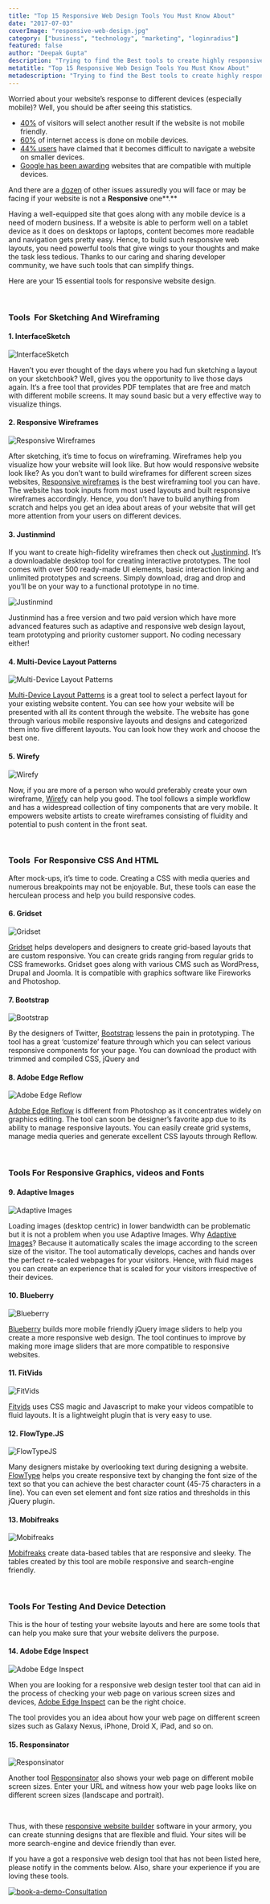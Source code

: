 ```yaml
---
title: "Top 15 Responsive Web Design Tools You Must Know About"
date: "2017-07-03"
coverImage: "responsive-web-design.jpg"
category: ["business", "technology", "marketing", "loginradius"]
featured: false 
author: "Deepak Gupta"
description: "Trying to find the Best tools to create highly responsive web designs? Here's your one stop shop to find everything you need to make your website more responsive"
metatitle: "Top 15 Responsive Web Design Tools You Must Know About"
metadescription: "Trying to find the Best tools to create highly responsive web designs? Here's your one stop shop to find everything you need to make your website more responsive"
---
```

Worried about your website’s response to different devices (especially mobile)? Well, you should be after seeing this statistics. 

- [40%](http://www.iacquire.com/blog/mobile-behavior-big-game-seating-a-study-with-surveymonkey) of visitors will select another result if the website is not mobile friendly.
- [60%](https://www.bopdesign.com/bop-blog/2015/02/responsive-web-design-statistics/) of internet access is done on mobile devices.
- [44% users](https://www.bopdesign.com/bop-blog/2015/02/responsive-web-design-statistics/) have claimed that it becomes difficult to navigate a website on smaller devices.
- [Google has been awarding](https://www.awwwards.com/why-responsive-design-support-is-the-most-important-feature-you-can-add-to-your-website.html) websites that are compatible with multiple devices.

And there are a [dozen](https://blog.hubspot.com/marketing/compelling-stats-website-design-optimization-list) of other issues assuredly you will face or may be facing if your website is not a **Responsive** one**.**

Having a well-equipped site that goes along with any mobile device is a need of modern business. If a website is able to perform well on a tablet device as it does on desktops or laptops, content becomes more readable and navigation gets pretty easy. Hence, to build such responsive web layouts, you need powerful tools that give wings to your thoughts and make the task less tedious. Thanks to our caring and sharing developer community, we have such tools that can simplify things.

Here are your 15 essential tools for responsive website design.

 

### **Tools  For Sketching And Wireframing**

#### **1\. InterfaceSketch**

![InterfaceSketch]( InterfaceSketch.png?ver=1553881376)

Haven’t you ever thought of the days where you had fun sketching a layout on your sketchbook? Well, gives you the opportunity to live those days again. It‘s a free tool that provides PDF templates that are free and match with different mobile screens. It may sound basic but a very effective way to visualize things.

#### **2\. Responsive Wireframes**

![Responsive Wireframes]( Responsive-Wireframes-1.png?ver=1553881376)

After sketching, it’s time to focus on wireframing. Wireframes help you visualize how your website will look like. But how would responsive website look like? As you don’t want to build wireframes for different screen sizes websites, [Responsive wireframes](http://www.thismanslife.co.uk/projects/lab/responsivewireframes/#desktop) is the best wireframing tool you can have. The website has took inputs from most used layouts and built responsive wireframes accordingly. Hence, you don’t have to build anything from scratch and helps you get an idea about areas of your website that will get more attention from your users on different devices.

#### **3\. Justinmind**

If you want to create high-fidelity wireframes then check out [Justinmind](https://www.justinmind.com/). It’s a downloadable desktop tool for creating interactive prototypes. The tool comes with over 500 ready-made UI elements, basic interaction linking and unlimited prototypes and screens. Simply download, drag and drop and you’ll be on your way to a functional prototype in no time.

![Justinmind]( Justinmind.png?ver=1553881376)

Justinmind has a free version and two paid version which have more advanced features such as adaptive and responsive web design layout, team prototyping and priority customer support. No coding necessary either!

#### **4\. Multi-Device Layout Patterns**

![Multi-Device Layout Patterns]( Multi-Device-Layout-Patterns.png?ver=1553881376)

[Multi-Device Layout Patterns](https://www.lukew.com/ff/entry.asp?1514) is a great tool to select a perfect layout for your existing website content. You can see how your website will be presented with all its content through the website. The website has gone through various mobile responsive layouts and designs and categorized them into five different layouts. You can look how they work and choose the best one.

#### **5\. Wirefy**

![Wirefy]( Wirefy.png?ver=1553881376)

Now, if you are more of a person who would preferably create your own wireframe, [Wirefy](http://getwirefy.com/) can help you good. The tool follows a simple workflow and has a widespread collection of tiny components that are very mobile. It empowers website artists to create wireframes consisting of fluidity and potential to push content in the front seat. 

 

### **Tools  For Responsive CSS And HTML**

After mock-ups, it’s time to code. Creating a CSS with media queries and numerous breakpoints may not be enjoyable. But, these tools can ease the herculean process and help you build responsive codes.

#### **6\. Gridset**

![Gridset]( Gridset.png?ver=1553881376)

[Gridset](https://gridsetapp.com/) helps developers and designers to create grid-based layouts that are custom responsive. You can create grids ranging from regular grids to CSS frameworks. Gridset goes along with various CMS such as WordPress, Drupal and Joomla. It is compatible with graphics software like Fireworks and Photoshop.

#### **7\. Bootstrap**

![Bootstrap]( Bootstrap.png?ver=1553881376)

By the designers of Twitter, [Bootstrap](http://getbootstrap.com/) lessens the pain in prototyping. The tool has a great ‘customize’ feature through which you can select various responsive components for your page. You can download the product with trimmed and compiled CSS, jQuery and

#### **8\. Adobe Edge Reflow**

![Adobe Edge Reflow]( Adobe-Edge-Reflow.png?ver=1553881376)

[Adobe Edge Reflow](http://www.adobe.com/products/edge-reflow.html) is different from Photoshop as it concentrates widely on graphics editing. The tool can soon be designer’s favorite app due to its ability to manage responsive layouts. You can easily create grid systems, manage media queries and generate excellent CSS layouts through Reflow.

 

### **Tools For Responsive Graphics, videos and Fonts**

#### **9\. Adaptive Images**

![Adaptive Images]( Adaptive-Images.png?ver=1553881376)

Loading images (desktop centric) in lower bandwidth can be problematic but it is not a problem when you use Adaptive Images. Why [Adaptive Images](http://adaptive-images.com/)? Because it automatically scales the image according to the screen size of the visitor. The tool automatically develops, caches and hands over the perfect re-scaled webpages for your visitors. Hence, with fluid mages you can create an experience that is scaled for your visitors irrespective of their devices.

#### **10\. Blueberry**

![Blueberry]( Blueberry.png?ver=1553881376)

[Blueberry](http://marktyrrell.com/labs/blueberry/) builds more mobile friendly jQuery image sliders to help you create a more responsive web design. The tool continues to improve by making more image sliders that are more compatible to responsive websites.

#### **11\. FitVids**

![FitVids]( FitVids.png?ver=1553881376)

[Fitvids](http://fitvidsjs.com/) uses CSS magic and Javascript to make your videos compatible to fluid layouts. It is a lightweight plugin that is very easy to use. 

#### **12\. FlowType.JS**

![FlowTypeJS]( FlowTypeJS.png?ver=1553881376)

Many designers mistake by overlooking text during designing a website. [FlowType](http://simplefocus.com/flowtype/) helps you create responsive text by changing the font size of the text so that you can achieve the best character count (45-75 characters in a line). You can even set element and font size ratios and thresholds in this jQuery plugin.

#### **13\. Mobifreaks**

![Mobifreaks]( Mobifreaks.png?ver=1553881376)

[Mobifreaks](http://mobifreaks.com/) create data-based tables that are responsive and sleeky. The tables created by this tool are mobile responsive and search-engine friendly.

 

### **Tools For Testing And Device Detection**

This is the hour of testing your website layouts and here are some tools that can help you make sure that your website delivers the purpose.

#### **14\. Adobe Edge Inspect**

![Adobe Edge Inspect]( Adobe-Edge-Inspect.png?ver=1553881376)

When you are looking for a responsive web design tester tool that can aid in the process of checking your web page on various screen sizes and devices, [Adobe Edge Inspect](http://www.adobe.com/products/edge-inspect.html) can be the right choice.

The tool provides you an idea about how your web page on different screen sizes such as Galaxy Nexus, iPhone, Droid X, iPad, and so on.

#### **15\. Responsinator**

![Responsinator]( Responsinator.png?ver=1553881376)

Another tool [Responsinator](https://www.responsinator.com/) also shows your web page on different mobile screen sizes. Enter your URL and witness how your web page looks like on different screen sizes (landscape and portrait).

 

Thus, with these <a rel="nofollow" href="https://www.boxmode.com/">responsive website builder</a> software in your armory, you can create stunning designs that are flexible and fluid. Your sites will be more search-engine and device friendly than ever.

If you have a got a responsive web design tool that has not been listed here, please notify in the comments below. Also, share your experience if you are loving these tools.

[![book-a-demo-Consultation](../../assets/book-a-demo-loginradius.png)](https://www.loginradius.com/book-a-demo/)